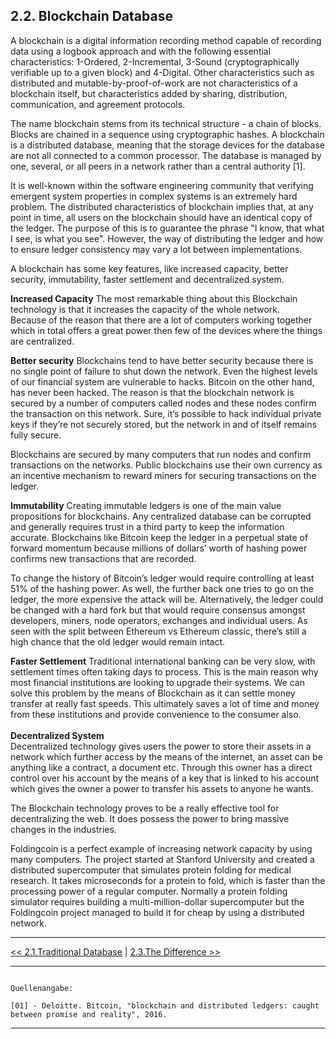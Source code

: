 ## 2.2. Blockchain Database 
A blockchain is a digital information recording method capable of recording data using a logbook approach and with the following essential characteristics: 1-Ordered, 2-Incremental, 3-Sound (cryptographically verifiable up to a given block) and 4-Digital. Other characteristics such as distributed and mutable-by-proof-of-work are not characteristics of a blockchain itself, but characteristics added by sharing, distribution, communication, and agreement protocols.

The name blockchain stems from its technical structure - a chain of blocks. Blocks are chained in a sequence using cryptographic hashes. A blockchain is a distributed database, meaning that the storage devices for the database are not all connected to a common processor. The database is managed by one, several, or all peers in a network rather than a central authority [1].

It is well-known within the software engineering community that verifying emergent system properties in complex systems is an extremely hard problem. The distributed characteristics of blockchain implies that, at any point in time, all users on the blockchain should have an identical copy of the ledger. The purpose of this is to guarantee the phrase "I know, that what I see, is what you see". However, the way of distributing the ledger and how to ensure ledger consistency may vary a lot between implementations.

A blockchain has some key features, like increased capacity, better security, immutability, faster settlement and decentralized system.

**Increased Capacity**
The most remarkable thing about this Blockchain technology is that it increases the capacity of the whole network. <br>
Because of the reason that there are a lot of computers working together which in total offers a great power then few of the devices where the things are centralized.

**Better security**
Blockchains tend to have better security because there is no single point of failure to shut down the network. Even the highest levels of our financial system are vulnerable to hacks. Bitcoin on the other hand, has never been hacked. The reason is that the blockchain network is secured by a number of computers called nodes and these nodes confirm the transaction on this network. Sure, it’s possible to hack individual private keys if they’re not securely stored, but the network in and of itself remains fully secure.

Blockchains are secured by many computers that run nodes and confirm transactions on the networks. Public blockchains use their own currency as an incentive mechanism to reward miners for securing transactions on the ledger.

**Immutability**
Creating immutable ledgers is one of the main value propositions for blockchains. Any centralized database can be corrupted and generally requires trust in a third party to keep the information accurate. Blockchains like Bitcoin keep the ledger in a perpetual state of forward momentum because millions of dollars’ worth of hashing power confirms new transactions that are recorded.

To change the history of Bitcoin’s ledger would require controlling at least 51% of the hashing power. As well, the further back one tries to go on the ledger, the more expensive the attack will be. Alternatively, the ledger could be changed with a hard fork but that would require consensus amongst developers, miners, node operators, exchanges and individual users. As seen with the split between Ethereum vs Ethereum classic, there’s still a high chance that the old ledger would remain intact.

**Faster Settlement**
Traditional international banking can be very slow, with settlement times often taking days to process. This is the main reason why most financial institutions are looking to upgrade their systems. We can solve this problem by the means of Blockchain as it can settle money transfer at really fast speeds. This ultimately saves a lot of time and money from these institutions and provide convenience to the consumer also.<br/><br/>
**Decentralized System**<br/>
Decentralized technology gives users the power to store their assets in a network which further access by the means of the internet, an asset can be anything like a contract, a document etc. Through this owner has a direct control over his account by the means of a key that is linked to his account which gives the owner a power to transfer his assets to anyone he wants.

The Blockchain technology proves to be a really effective tool for decentralizing the web. It does possess the power to bring massive changes in the industries.

Foldingcoin is a perfect example of increasing network capacity by using many computers. The project started at Stanford University and created a distributed supercomputer that simulates protein folding for medical research. It takes microseconds for a protein to fold, which is faster than the processing power of a regular computer. Normally a protein folding simulator requires building a multi-million-dollar supercomputer but the Foldingcoin project managed to build it for cheap by using a distributed network.<br/>

***

[<< 2.1.Traditional Database](2.1.Traditional_Database.md) | [2.3.The Difference >>](2.3.The_Difference.md)

***

```

Quellenangabe:

[01] - Deloitte. Bitcoin, "blockchain and distributed ledgers: caught between promise and reality", 2016.

```

***
